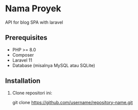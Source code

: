 # Nama Proyek

API for blog SPA with laravel

## Prerequisites

- PHP >= 8.0
- Composer
- Laravel 11
- Database (misalnya MySQL atau SQLite)

## Installation

1. Clone repositori ini:

   
   git clone https://github.com/username/repository-name.git
